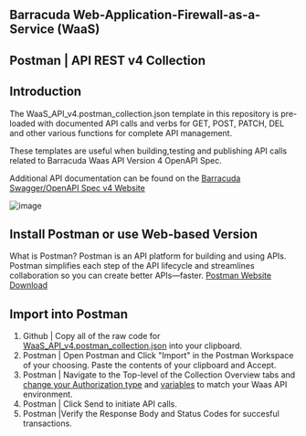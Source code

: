 ## Barracuda Web-Application-Firewall-as-a-Service (WaaS)
## Postman | API REST v4 Collection ##
## Introduction
The WaaS_API_v4.postman_collection.json template in this repository is pre-loaded with documented API calls and verbs for GET, POST, PATCH, DEL and other various functions for complete API management. 

These templates are useful when building,testing and publishing API calls related to Barracuda Waas API Version 4 OpenAPI Spec. 

Additional API documentation can be found on the [Barracuda Swagger/OpenAPI Spec v4 Website](https://api.waas.barracudanetworks.com/v4/swagger/#/)

![image](https://github.com/ntrifiletti/waas-postman/assets/60154709/d7afc92f-ca47-405f-bffc-602a6f339e8d)

## Install Postman or use Web-based Version
What is Postman? 
Postman is an API platform for building and using APIs. Postman simplifies each step of the API lifecycle and streamlines collaboration so you can create better APIs—faster.
[Postman Website Download ](https://www.postman.com/downloads/)

## Import into Postman
1. Github | Copy all of the raw code for [WaaS_API_v4.postman_collection.json](https://raw.githubusercontent.com/ntrifiletti/waas-postman/main/WaaS%20API%20v4.postman_collection-1.json) into your clipboard.
2. Postman | Open Postman and Click "Import" in the Postman Workspace of your choosing. Paste the contents of your clipboard and Accept.
3. Postman | Navigate to the Top-level of the Collection Overview tabs and [change your Authorization type](https://learning.postman.com/docs/sending-requests/authorization/specifying-authorization-details) and [variables](https://learning.postman.com/docs/sending-requests/variables/) to match your Waas API environment.
4. Postman | Click Send to initiate API calls.
5. Postman |Verify the Response Body and Status Codes for succesful transactions. 








